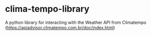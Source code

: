 # clima-tempo-library
A python library for interacting with the Weather API from Climatempo (https://apiadvisor.climatempo.com.br/doc/index.html)
